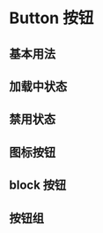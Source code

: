 # Button 按钮 <Common-SourceCodeLink comp="button" />


## 基本用法

<Common-Democode title="" description="按钮有四种类型：主按钮、次按钮、虚线按钮、危险按钮。主按钮在同一个操作区域最多出现一次。">
  <button-type-demo />
  <highlight-code slot="codeText" lang="vue">
    <template>
      <div>
        <a-button type="primary">Primary</a-button>
        <a-button>Default</a-button>
        <a-button type="dashed">Dashed</a-button>
        <a-button type="danger">Danger</a-button>
      </div>
    </template>
  </highlight-code>
</Common-Democode>


## 加载中状态

<Common-Democode title="" description="">
  <button-loading-demo />
  <highlight-code slot="codeText" lang="vue">
    <template>
      <div>
        <a-button :loading="loading" @click="loading = !loading">加载中</a-button>
      </div>
    </template>
    <script>
    export default {
      data () {
        return {
          loading: false
        }
      }
    };
    </script>
  </highlight-code>
</Common-Democode>


## 禁用状态

<Common-Democode title="" description="">
  <button-disabled-demo />
  <highlight-code slot="codeText" lang="vue">
    <template>
      <div>
        <a-button type="primary">Primary</a-button>
        <a-button type="primary" disabled>Primary(disabled)</a-button>
        <br />
        <a-button>Default</a-button>
        <a-button disabled>Default(disabled)</a-button>
        <br />
        <a-button type="dashed">Dashed</a-button>
        <a-button type="dashed" disabled>Dashed(disabled)</a-button>
        <br />
        <a-button type="danger">Danger</a-button>
        <a-button type="danger" disabled>Danger(disabled)</a-button>
      </div>
    </template>
  </highlight-code>
</Common-Democode>


## 图标按钮

<Common-Democode title="" description="">
  <button-icon-demo />
  <highlight-code slot="codeText" lang="vue">
    <template>
      <div>
        <a-button type="primary" icon="home">Home</a-button>
        <a-button icon="setting">Setting</a-button>
        <a-button icon="download">Download</a-button>
        <a-button icon="upload">Upload</a-button>
      </div>
    </template>
  </highlight-code>
</Common-Democode>


## block 按钮

<Common-Democode title="" description="block属性将使按钮适合其父宽度。">
  <button-block-demo />
  <highlight-code slot="codeText" lang="vue">
    <template>
      <div>
        <a-button block type="primary">Primary</a-button>
        <a-button block>Default</a-button>
        <a-button block type="dashed">Dashed</a-button>
        <a-button block type="danger">Danger</a-button>
      </div>
    </template>
  </highlight-code>
</Common-Democode>


## 按钮组

<Common-Democode title="" description="">
  <button-group-demo />
  <highlight-code slot="codeText" lang="vue">
    <template>
      <div>
        <a-button-group>
          <a-button>Cancel</a-button>
          <a-button type="primary">OK</a-button>
        </a-button-group>
        <a-button-group>
          <a-button disabled>L</a-button>
          <a-button disabled>M</a-button>
          <a-button disabled>R</a-button>
        </a-button-group>
        <a-button-group>
          <a-button type="primary">L</a-button>
          <a-button>M</a-button>
          <a-button>M</a-button>
          <a-button type="dashed">R</a-button>
        </a-button-group>
        
        <h4>With Icon</h4>
        <a-button-group>
          <a-button type="primary">
            <a-icon type="left" />Go back
          </a-button>
          <a-button type="primary">
            Go forward<a-icon type="right" />
          </a-button>
        </a-button-group>
        <a-button-group>
          <a-button type="primary" icon="home" />
          <a-button type="primary" icon="setting" />
        </a-button-group>
      </div>
    </template>
  </highlight-code>
</Common-Democode>

## API

参数 | 说明 | 类型 | 默认值
:--- | :--- | :--- | :---
`type` | 设置按钮类型，可选值为 `primary` `dashed` `danger` | String | -
`loading` | 设置按钮载入状态 | Boolean | `false`
`disabled` | 按钮禁用状态 | Boolean | `false`
`block` | 将按钮宽度调整为其父宽度的选项 | Boolean | `false`
`icon` | 设置按钮的图标类型 | String | -

### 事件

事件名 | 说明 | 回调参数
:--- | :--- | :---
`click` | 点击按钮时的回调 | `function()`
